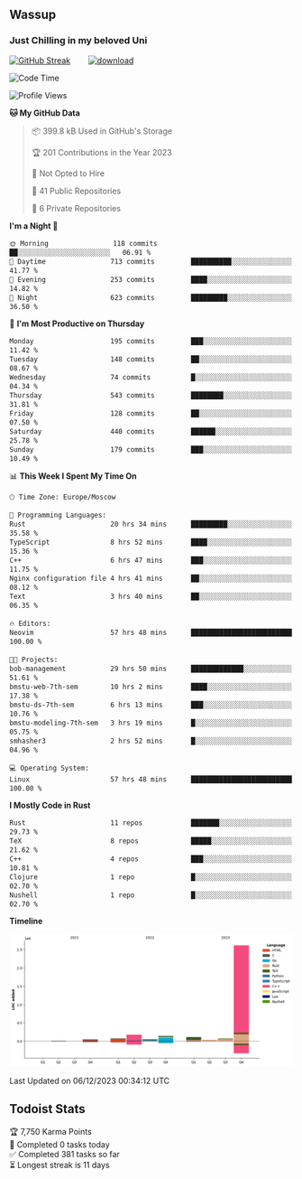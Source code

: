 ## Wassup 
### Just Chilling in my beloved Uni 

<!--
-->

[![GitHub Streak](http://github-readme-streak-stats.herokuapp.com?user=archeoss&theme=shades-of-purple&hide_border=true&date_format=j%20M%5B%20Y%5D)](https://git.io/streak-stats)&nbsp;&nbsp;&nbsp;&nbsp;&nbsp;&nbsp;&nbsp;&nbsp;[![download](https://user-images.githubusercontent.com/68448737/147796309-d8b65b1d-4dde-40d9-b03a-2b42aaa6cd43.jpeg)
](http://bmstu.ru/)

<!--START_SECTION:waka-->
![Code Time](http://img.shields.io/badge/Code%20Time-2%2C179%20hrs%2041%20mins-blue)

![Profile Views](http://img.shields.io/badge/Profile%20Views-0-blue)

**🐱 My GitHub Data** 

> 📦 399.8 kB Used in GitHub's Storage 
 > 
> 🏆 201 Contributions in the Year 2023
 > 
> 🚫 Not Opted to Hire
 > 
> 📜 41 Public Repositories 
 > 
> 🔑 6 Private Repositories 
 > 
**I'm a Night 🦉** 

```text
🌞 Morning                118 commits         ██░░░░░░░░░░░░░░░░░░░░░░░   06.91 % 
🌆 Daytime                713 commits         ██████████░░░░░░░░░░░░░░░   41.77 % 
🌃 Evening                253 commits         ████░░░░░░░░░░░░░░░░░░░░░   14.82 % 
🌙 Night                  623 commits         █████████░░░░░░░░░░░░░░░░   36.50 % 
```
📅 **I'm Most Productive on Thursday** 

```text
Monday                   195 commits         ███░░░░░░░░░░░░░░░░░░░░░░   11.42 % 
Tuesday                  148 commits         ██░░░░░░░░░░░░░░░░░░░░░░░   08.67 % 
Wednesday                74 commits          █░░░░░░░░░░░░░░░░░░░░░░░░   04.34 % 
Thursday                 543 commits         ████████░░░░░░░░░░░░░░░░░   31.81 % 
Friday                   128 commits         ██░░░░░░░░░░░░░░░░░░░░░░░   07.50 % 
Saturday                 440 commits         ██████░░░░░░░░░░░░░░░░░░░   25.78 % 
Sunday                   179 commits         ███░░░░░░░░░░░░░░░░░░░░░░   10.49 % 
```


📊 **This Week I Spent My Time On** 

```text
🕑︎ Time Zone: Europe/Moscow

💬 Programming Languages: 
Rust                     20 hrs 34 mins      █████████░░░░░░░░░░░░░░░░   35.58 % 
TypeScript               8 hrs 52 mins       ████░░░░░░░░░░░░░░░░░░░░░   15.36 % 
C++                      6 hrs 47 mins       ███░░░░░░░░░░░░░░░░░░░░░░   11.75 % 
Nginx configuration file 4 hrs 41 mins       ██░░░░░░░░░░░░░░░░░░░░░░░   08.12 % 
Text                     3 hrs 40 mins       ██░░░░░░░░░░░░░░░░░░░░░░░   06.35 % 

🔥 Editors: 
Neovim                   57 hrs 48 mins      █████████████████████████   100.00 % 

🐱‍💻 Projects: 
bob-management           29 hrs 50 mins      █████████████░░░░░░░░░░░░   51.61 % 
bmstu-web-7th-sem        10 hrs 2 mins       ████░░░░░░░░░░░░░░░░░░░░░   17.38 % 
bmstu-ds-7th-sem         6 hrs 13 mins       ███░░░░░░░░░░░░░░░░░░░░░░   10.76 % 
bmstu-modeling-7th-sem   3 hrs 19 mins       █░░░░░░░░░░░░░░░░░░░░░░░░   05.75 % 
smhasher3                2 hrs 52 mins       █░░░░░░░░░░░░░░░░░░░░░░░░   04.96 % 

💻 Operating System: 
Linux                    57 hrs 48 mins      █████████████████████████   100.00 % 
```

**I Mostly Code in Rust** 

```text
Rust                     11 repos            ███████░░░░░░░░░░░░░░░░░░   29.73 % 
TeX                      8 repos             █████░░░░░░░░░░░░░░░░░░░░   21.62 % 
C++                      4 repos             ███░░░░░░░░░░░░░░░░░░░░░░   10.81 % 
Clojure                  1 repo              █░░░░░░░░░░░░░░░░░░░░░░░░   02.70 % 
Nushell                  1 repo              █░░░░░░░░░░░░░░░░░░░░░░░░   02.70 % 
```



**Timeline**

![Lines of Code chart](https://raw.githubusercontent.com/archeoss/archeoss/master/assets/bar_graph.png)


 Last Updated on 06/12/2023 00:34:12 UTC
<!--END_SECTION:waka-->

## Todoist Stats

<!-- TODO-IST:START -->
🏆  7,750 Karma Points           
🌸  Completed 0 tasks today           
✅  Completed 381 tasks so far           
⏳  Longest streak is 11 days
<!-- TODO-IST:END -->
